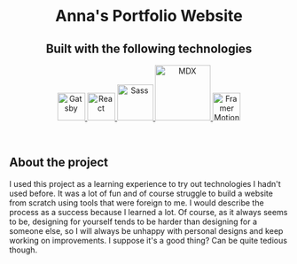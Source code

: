 <!-- README START -->
<br />

<h1 align="center">
  Anna's Portfolio Website
</h1>

<h2 align="center">
  Built with the following technologies
</h2>

<p align="center">
  <a href="https://www.gatsbyjs.com">
    <img alt="Gatsby" src="https://www.gatsbyjs.com/Gatsby-Monogram.svg" width="50"/>
  </a>
  <a href="https://react.dev/">
    <img alt="React" src="https://user-images.githubusercontent.com/25181517/183897015-94a058a6-b86e-4e42-a37f-bf92061753e5.png" width="50"/>
  </a>
  <a href="https://sass-lang.com/">
    <img alt="Sass" src="https://cdn-icons-png.flaticon.com/512/5968/5968358.png" width="65"/>
  </a>
  <a href="https://mdxjs.com/">
    <img alt="MDX" src="https://camo.githubusercontent.com/a1ed609909277603e99737322eba7be62d52eea6428f91678f2a74f2180de507/68747470733a2f2f6d64782d6c6f676f2e6e6f772e7368" width="100"/>
  </a>
  <a href="https://www.framer.com/motion/">
    <img alt="Framer Motion" src="https://camo.githubusercontent.com/179d66ab2b0321726c88a586c4ad38802e7113a3c98c6fd3f0156c01c98cfd14/68747470733a2f2f6672616d657275736572636f6e74656e742e636f6d2f696d616765732f34386861395a52396f5a51475136675a38595566456c50335430412e706e67" width="50"/>
  </a>
<p>

<br />

## About the project

<p>
  I used this project as a learning experience to try out technologies I hadn't used before. It was a lot of fun and of course struggle to build a website from scratch using tools that were foreign to me. I would describe the process as a success because I learned a lot. Of course, as it always seems to be, designing for yourself tends to be harder than designing for a someone else, so I will always be unhappy with personal designs and keep working on improvements. I suppose it's a good thing? Can be quite tedious though.
</p>
<!-- README END -->
